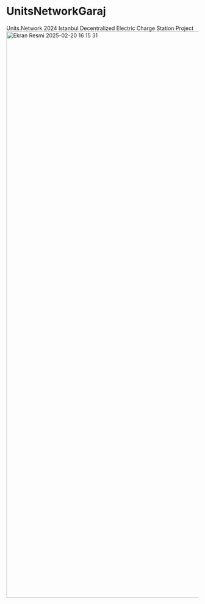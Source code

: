 # UnitsNetworkGaraj
Units.Network 2024 Istanbul Decentralized Electric Charge Station Project  
<img width="1484" alt="Ekran Resmi 2025-02-20 16 15 31" src="https://github.com/user-attachments/assets/eb30b8a6-035c-488f-8f92-9bc8a5327c49" />
